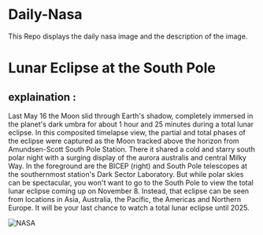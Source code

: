 # Daily-Nasa

This Repo displays the daily nasa image and the description of the image.

<!--NASA-->
# Lunar Eclipse at the South Pole
## explaination :

Last May 16 the Moon slid through Earth's shadow, completely immersed in the planet's dark umbra for about 1 hour and 25 minutes during a total lunar eclipse. In this composited timelapse view, the partial and total phases of the eclipse were captured as the Moon tracked above the horizon from Amundsen-Scott South Pole Station. There it shared a cold and starry south polar night with a surging display of the aurora australis and central Milky Way. In the foreground are the BICEP (right) and South Pole telescopes at the southernmost station's Dark Sector Laboratory. But while polar skies can be spectacular, you won't want to go to the South Pole to view the total lunar eclipse coming up on November 8. Instead, that eclipse can be seen from locations in Asia, Australia, the Pacific, the Americas and Northern Europe. It will be your last chance to watch a total lunar eclipse until 2025.

![NASA](https://apod.nasa.gov/apod/image/2211/Lunar-Eclipse-South-Pole_1024.jpg)
<!--/NASA-->